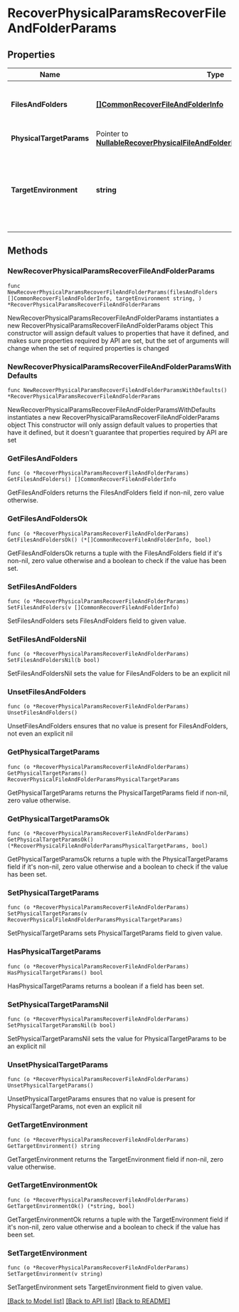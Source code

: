 # RecoverPhysicalParamsRecoverFileAndFolderParams

## Properties

Name | Type | Description | Notes
------------ | ------------- | ------------- | -------------
**FilesAndFolders** | [**[]CommonRecoverFileAndFolderInfo**](CommonRecoverFileAndFolderInfo.md) | Specifies the information about the files and folders to be recovered. | 
**PhysicalTargetParams** | Pointer to [**NullableRecoverPhysicalFileAndFolderParamsPhysicalTargetParams**](RecoverPhysicalFileAndFolderParamsPhysicalTargetParams.md) |  | [optional] 
**TargetEnvironment** | **string** | Specifies the environment of the recovery target. The corresponding params below must be filled out. | 

## Methods

### NewRecoverPhysicalParamsRecoverFileAndFolderParams

`func NewRecoverPhysicalParamsRecoverFileAndFolderParams(filesAndFolders []CommonRecoverFileAndFolderInfo, targetEnvironment string, ) *RecoverPhysicalParamsRecoverFileAndFolderParams`

NewRecoverPhysicalParamsRecoverFileAndFolderParams instantiates a new RecoverPhysicalParamsRecoverFileAndFolderParams object
This constructor will assign default values to properties that have it defined,
and makes sure properties required by API are set, but the set of arguments
will change when the set of required properties is changed

### NewRecoverPhysicalParamsRecoverFileAndFolderParamsWithDefaults

`func NewRecoverPhysicalParamsRecoverFileAndFolderParamsWithDefaults() *RecoverPhysicalParamsRecoverFileAndFolderParams`

NewRecoverPhysicalParamsRecoverFileAndFolderParamsWithDefaults instantiates a new RecoverPhysicalParamsRecoverFileAndFolderParams object
This constructor will only assign default values to properties that have it defined,
but it doesn't guarantee that properties required by API are set

### GetFilesAndFolders

`func (o *RecoverPhysicalParamsRecoverFileAndFolderParams) GetFilesAndFolders() []CommonRecoverFileAndFolderInfo`

GetFilesAndFolders returns the FilesAndFolders field if non-nil, zero value otherwise.

### GetFilesAndFoldersOk

`func (o *RecoverPhysicalParamsRecoverFileAndFolderParams) GetFilesAndFoldersOk() (*[]CommonRecoverFileAndFolderInfo, bool)`

GetFilesAndFoldersOk returns a tuple with the FilesAndFolders field if it's non-nil, zero value otherwise
and a boolean to check if the value has been set.

### SetFilesAndFolders

`func (o *RecoverPhysicalParamsRecoverFileAndFolderParams) SetFilesAndFolders(v []CommonRecoverFileAndFolderInfo)`

SetFilesAndFolders sets FilesAndFolders field to given value.


### SetFilesAndFoldersNil

`func (o *RecoverPhysicalParamsRecoverFileAndFolderParams) SetFilesAndFoldersNil(b bool)`

 SetFilesAndFoldersNil sets the value for FilesAndFolders to be an explicit nil

### UnsetFilesAndFolders
`func (o *RecoverPhysicalParamsRecoverFileAndFolderParams) UnsetFilesAndFolders()`

UnsetFilesAndFolders ensures that no value is present for FilesAndFolders, not even an explicit nil
### GetPhysicalTargetParams

`func (o *RecoverPhysicalParamsRecoverFileAndFolderParams) GetPhysicalTargetParams() RecoverPhysicalFileAndFolderParamsPhysicalTargetParams`

GetPhysicalTargetParams returns the PhysicalTargetParams field if non-nil, zero value otherwise.

### GetPhysicalTargetParamsOk

`func (o *RecoverPhysicalParamsRecoverFileAndFolderParams) GetPhysicalTargetParamsOk() (*RecoverPhysicalFileAndFolderParamsPhysicalTargetParams, bool)`

GetPhysicalTargetParamsOk returns a tuple with the PhysicalTargetParams field if it's non-nil, zero value otherwise
and a boolean to check if the value has been set.

### SetPhysicalTargetParams

`func (o *RecoverPhysicalParamsRecoverFileAndFolderParams) SetPhysicalTargetParams(v RecoverPhysicalFileAndFolderParamsPhysicalTargetParams)`

SetPhysicalTargetParams sets PhysicalTargetParams field to given value.

### HasPhysicalTargetParams

`func (o *RecoverPhysicalParamsRecoverFileAndFolderParams) HasPhysicalTargetParams() bool`

HasPhysicalTargetParams returns a boolean if a field has been set.

### SetPhysicalTargetParamsNil

`func (o *RecoverPhysicalParamsRecoverFileAndFolderParams) SetPhysicalTargetParamsNil(b bool)`

 SetPhysicalTargetParamsNil sets the value for PhysicalTargetParams to be an explicit nil

### UnsetPhysicalTargetParams
`func (o *RecoverPhysicalParamsRecoverFileAndFolderParams) UnsetPhysicalTargetParams()`

UnsetPhysicalTargetParams ensures that no value is present for PhysicalTargetParams, not even an explicit nil
### GetTargetEnvironment

`func (o *RecoverPhysicalParamsRecoverFileAndFolderParams) GetTargetEnvironment() string`

GetTargetEnvironment returns the TargetEnvironment field if non-nil, zero value otherwise.

### GetTargetEnvironmentOk

`func (o *RecoverPhysicalParamsRecoverFileAndFolderParams) GetTargetEnvironmentOk() (*string, bool)`

GetTargetEnvironmentOk returns a tuple with the TargetEnvironment field if it's non-nil, zero value otherwise
and a boolean to check if the value has been set.

### SetTargetEnvironment

`func (o *RecoverPhysicalParamsRecoverFileAndFolderParams) SetTargetEnvironment(v string)`

SetTargetEnvironment sets TargetEnvironment field to given value.



[[Back to Model list]](../README.md#documentation-for-models) [[Back to API list]](../README.md#documentation-for-api-endpoints) [[Back to README]](../README.md)



